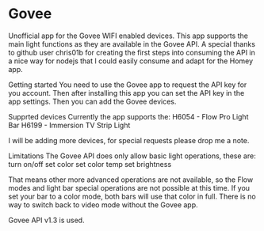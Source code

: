 # Govee

Unofficial app for the Govee WIFI enabled devices. This app supports the main light functions as they are available in the Govee API.
A special thanks to github user chris01b for creating the first steps into consuming the API in a nice way for nodejs that I could easily consume and adapt for the Homey app.

Getting started
You need to use the Govee app to request the API key for you account.
Then after installing this app you can set the API key in the app settings.
Then you can add the Govee devices.

Supprted devices
Currently the app supports the:
H6054 - Flow Pro Light Bar
H6199 - Immersion TV Strip Light

I will be adding more devices, for special requests please drop me a note.

Limitations
The Govee API does only allow basic light operations, these are:
turn on/off
set color
set color temp
set brightness

That means other more advanced operations are not available, so the Flow modes and light bar special operations are not possible at this time.
If you set your bar to a color mode, both bars will use that color in full. There is no way to switch back to video mode without the Govee app.

Govee API v1.3 is used.